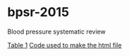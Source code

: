 # bpsr-2015
Blood pressure systematic review


[Table 1](http://htmlpreview.github.com/?https://github.com/avonholle/bpsr-2015/blob/master/table1.html) [Code used to make the html file](table1.Rmd)
